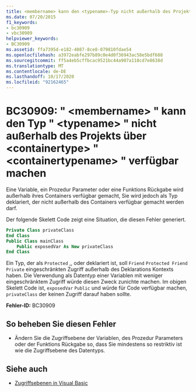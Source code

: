 ```yaml
---
title: <membername> kann den <typename>-Typ nicht außerhalb des Projekts über <containertype> "<containertypename>" verfügbar machen.
ms.date: 07/20/2015
f1_keywords:
- bc30909
- vbc30909
helpviewer_keywords:
- BC30909
ms.assetid: ffa7395d-e182-4087-8ce8-079810fdae54
ms.openlocfilehash: a3972eabfe297b89c0e4d0f36943ac58e5bdf688
ms.sourcegitcommit: ff5a4eb5cffbcac9521bc44a907a118cd7e8638d
ms.translationtype: MT
ms.contentlocale: de-DE
ms.lasthandoff: 10/17/2020
ms.locfileid: "92162465"
---
```

# <a name="bc30909-membername-cannot-expose-type-typename-outside-the-project-through-containertype-containertypename"></a>BC30909: " \<membername> " kann den Typ " \<typename> " nicht außerhalb des Projekts über \<containertype> " \<containertypename> " verfügbar machen

Eine Variable, ein Prozedur Parameter oder eine Funktions Rückgabe wird außerhalb ihres Containers verfügbar gemacht, Sie wird jedoch als Typ deklariert, der nicht außerhalb des Containers verfügbar gemacht werden darf.

 Der folgende Skelett Code zeigt eine Situation, die diesen Fehler generiert.

```vb
Private Class privateClass
End Class
Public Class mainClass
    Public exposedVar As New privateClass
End Class
```

 Ein Typ, der als `Protected` ,, oder deklariert ist, soll `Friend` `Protected Friend` `Private` eingeschränkten Zugriff außerhalb des Deklarations Kontexts haben. Die Verwendung als Datentyp einer Variablen mit weniger eingeschränktem Zugriff würde diesen Zweck zunichte machen. Im obigen Skelett Code ist, `exposedVar` `Public` und würde für Code verfügbar machen, `privateClass` der keinen Zugriff darauf haben sollte.

 **Fehler-ID:** BC30909

## <a name="to-correct-this-error"></a>So beheben Sie diesen Fehler

- Ändern Sie die Zugriffsebene der Variablen, des Prozedur Parameters oder der Funktions Rückgabe so, dass Sie mindestens so restriktiv ist wie die Zugriffsebene des Datentyps.

## <a name="see-also"></a>Siehe auch

- [Zugriffsebenen in Visual Basic](../../programming-guide/language-features/declared-elements/access-levels.md)
